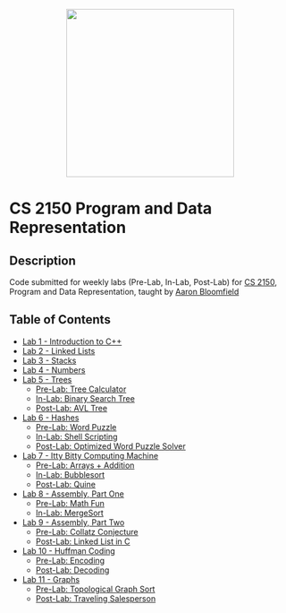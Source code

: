 <p align="center">
  <img src='https://www.salesforce.org/wp-content/uploads/2021/02/uva-university-of-virginia-logo.png' width=300 align='center'/>
</p>  

# CS 2150 Program and Data Representation

## Description
Code submitted for weekly labs (Pre-Lab, In-Lab, Post-Lab) for [CS 2150](https://aaronbloomfield.github.io/pdr/uva/index.html), Program and Data Representation, taught by [Aaron Bloomfield](https://engineering.virginia.edu/faculty/aaron-bloomfield)

## Table of Contents
* [Lab 1 - Introduction to C++](https://github.com/iainmuir6/CS2150-Program-and-Data-Representation/tree/main/Lab%201%20-%20Intro%20to%20C%2B%2B)
* [Lab 2 - Linked Lists](https://github.com/iainmuir6/CS2150-Program-and-Data-Representation/tree/main/Lab%202%20-%20Linked%20Lists)
* [Lab 3 - Stacks](https://github.com/iainmuir6/CS2150-Program-and-Data-Representation/tree/main/Lab%203%20-%20Stacks)
* [Lab 4 - Numbers](https://github.com/iainmuir6/CS2150-Program-and-Data-Representation/tree/main/Lab%204%20-%20Numbers)
* [Lab 5 - Trees](https://github.com/iainmuir6/CS2150-Program-and-Data-Representation/tree/main/Lab%205%20-%20Trees)
    * [Pre-Lab: Tree Calculator](https://github.com/iainmuir6/CS2150-Program-and-Data-Representation/tree/main/Lab%205%20-%20Trees/01%20Pre-Lab%20-%20Tree%20Calculator)
    * [In-Lab: Binary Search Tree](https://github.com/iainmuir6/CS2150-Program-and-Data-Representation/tree/main/Lab%205%20-%20Trees/02%20In-Lab%20-%20Binary%20Search%20Tree)
    * [Post-Lab: AVL Tree](https://github.com/iainmuir6/CS2150-Program-and-Data-Representation/tree/main/Lab%205%20-%20Trees/03%20Post-Lab%20-%20AVL%20Tree)
* [Lab 6 - Hashes](https://github.com/iainmuir6/CS2150-Program-and-Data-Representation/tree/main/Lab%206%20-%20Hashes)
    * [Pre-Lab: Word Puzzle](https://github.com/iainmuir6/CS2150-Program-and-Data-Representation/tree/main/Lab%206%20-%20Hashes/01%20Pre-Lab%20-%20Word%20Puzzle)
    * [In-Lab: Shell Scripting](https://github.com/iainmuir6/CS2150-Program-and-Data-Representation/tree/main/Lab%206%20-%20Hashes/02%20In-Lab%20-%20Shell%20Scripting)
    * [Post-Lab: Optimized Word Puzzle Solver](https://github.com/iainmuir6/CS2150-Program-and-Data-Representation/tree/main/Lab%206%20-%20Hashes/03%20Post-Lab%20-%20Optimized%20Word%20Puzzle%20Solver)
* [Lab 7 - Itty Bitty Computing Machine](https://github.com/iainmuir6/CS2150-Program-and-Data-Representation/tree/main/Lab%207%20-%20IBCM)
    * [Pre-Lab: Arrays + Addition](https://github.com/iainmuir6/CS2150-Program-and-Data-Representation/tree/main/Lab%207%20-%20IBCM/01%20Pre-Lab%20-%20Array%20%2B%20Addition)
    * [In-Lab: Bubblesort](https://github.com/iainmuir6/CS2150-Program-and-Data-Representation/tree/main/Lab%207%20-%20IBCM/02%20In-Lab%20-%20Bubblesort)
    * [Post-Lab: Quine](https://github.com/iainmuir6/CS2150-Program-and-Data-Representation/tree/main/Lab%207%20-%20IBCM/03%20Post-Lab%20-%20Quine)
* [Lab 8 - Assembly, Part One](https://github.com/iainmuir6/CS2150-Program-and-Data-Representation/tree/main/Lab%208%20-%20Assembly%2C%20Part%201)
    * [Pre-Lab: Math Fun](https://github.com/iainmuir6/CS2150-Program-and-Data-Representation/tree/main/Lab%208%20-%20Assembly%2C%20Part%201/01%20Pre-Lab%20-%20Math%20Fun)
    * [In-Lab: MergeSort](https://github.com/iainmuir6/CS2150-Program-and-Data-Representation/tree/main/Lab%208%20-%20Assembly%2C%20Part%201/02%20In-Lab%20-%20MergeSort)
* [Lab 9 - Assembly, Part Two](https://github.com/iainmuir6/CS2150-Program-and-Data-Representation/tree/main/Lab%209%20-%20Assembly%2C%20Part%202)
    * [Pre-Lab: Collatz Conjecture](https://github.com/iainmuir6/CS2150-Program-and-Data-Representation/tree/main/Lab%209%20-%20Assembly%2C%20Part%202/01%20Pre-Lab%20-%20Collatz%20Conjecture)
    * [Post-Lab: Linked List in C](https://github.com/iainmuir6/CS2150-Program-and-Data-Representation/tree/main/Lab%209%20-%20Assembly%2C%20Part%202/03%20Post-Lab%20-%20Linked%20List%20in%20C)
* [Lab 10 - Huffman Coding](https://github.com/iainmuir6/CS2150-Program-and-Data-Representation/tree/main/Lab%2010%20-%20Huffman%20Coding)
    * [Pre-Lab: Encoding](https://github.com/iainmuir6/CS2150-Program-and-Data-Representation/tree/main/Lab%2010%20-%20Huffman%20Coding/01%20Pre-Lab%20-%20Encoding)
    * [Post-Lab: Decoding](https://github.com/iainmuir6/CS2150-Program-and-Data-Representation/tree/main/Lab%2010%20-%20Huffman%20Coding/03%20Post-Lab%20-%20Decoding)
* [Lab 11 - Graphs](https://github.com/iainmuir6/CS2150-Program-and-Data-Representation/tree/main/Lab%2011%20-%20Graphs)
    * [Pre-Lab: Topological Graph Sort](https://github.com/iainmuir6/CS2150-Program-and-Data-Representation/tree/main/Lab%2011%20-%20Graphs/01%20Pre-Lab%20-%20Topological%20Graph%20Sort)
    * [Post-Lab: Traveling Salesperson](https://github.com/iainmuir6/CS2150-Program-and-Data-Representation/tree/main/Lab%2011%20-%20Graphs/03%20Post-Lab%20-%20Traveling%20Salesperson)
